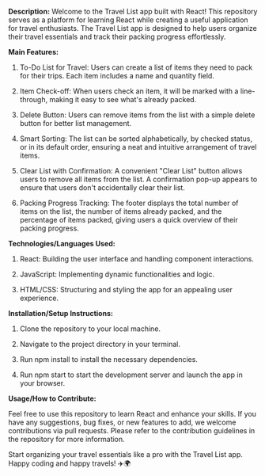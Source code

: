 **Description:**
Welcome to the Travel List app built with React! This repository serves as a platform for learning React while creating a useful application for travel enthusiasts. The Travel List app is designed to help users organize their travel essentials and track their packing progress effortlessly.

**Main Features:**

1. To-Do List for Travel: Users can create a list of items they need to pack for their trips. Each item includes a name and quantity field.

2. Item Check-off: When users check an item, it will be marked with a line-through, making it easy to see what's already packed.

3. Delete Button: Users can remove items from the list with a simple delete button for better list management.

4. Smart Sorting: The list can be sorted alphabetically, by checked status, or in its default order, ensuring a neat and intuitive arrangement of travel items.
  
5. Clear List with Confirmation: A convenient "Clear List" button allows users to remove all items from the list. A confirmation pop-up appears to ensure that users don't accidentally clear their list.

6. Packing Progress Tracking: The footer displays the total number of items on the list, the number of items already packed, and the percentage of items packed, giving users a quick overview of their packing progress.

**Technologies/Languages Used:**

1. React: Building the user interface and handling component interactions.

2. JavaScript: Implementing dynamic functionalities and logic.

3. HTML/CSS: Structuring and styling the app for an appealing user experience.

**Installation/Setup Instructions:**

1. Clone the repository to your local machine.

2. Navigate to the project directory in your terminal.

3. Run npm install to install the necessary dependencies.

4. Run npm start to start the development server and launch the app in your browser.

**Usage/How to Contribute:**

Feel free to use this repository to learn React and enhance your skills. If you have any suggestions, bug fixes, or new features to add, we welcome contributions via pull requests. Please refer to the contribution guidelines in the repository for more information.

Start organizing your travel essentials like a pro with the Travel List app. Happy coding and happy travels! ✈️🌍
